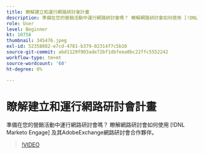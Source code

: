 ```yaml
---
title: 瞭解建立和運行網路研討會計畫
description: 準備在您的營銷活動中運行網路研討會嗎？ 瞭解網路研討會如何使用 [!DNL Marketo Engage] 及其AdobeExchange網路研討會合作夥伴。
role: User
level: Beginner
kt: 10758
thumbnail: 345476.jpeg
exl-id: 52358882-e7cd-4781-b379-02314f7c5b10
source-git-commit: abd1129f903ade72bf1dbfeea0bc22ffc5552242
workflow-type: tm+mt
source-wordcount: '60'
ht-degree: 0%

---
```


# 瞭解建立和運行網路研討會計畫

準備在您的營銷活動中運行網路研討會嗎？ 瞭解網路研討會如何使用 [!DNL Marketo Engage] 及其AdobeExchange網路研討會合作夥伴。

>[!VIDEO](https://video.tv.adobe.com/v/345476/?quality=12&learn=on)
